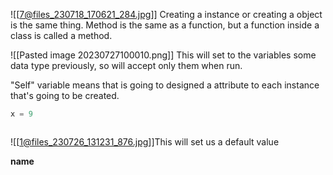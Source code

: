 ![[7@files_230718_170621_284.jpg]]
Creating a instance or creating a object is the same thing.
Method is the same as a function, but a function inside a class is called a method.

![[Pasted image 20230727100010.png]]
This will set to the variables some data type previously, so will accept only them when run.

"Self" variable means that is going to designed a attribute to each instance that's going to be created. 

```py
x = 9
```

```py 

```

![[1@files_230726_131231_876.jpg]]This will set us a default value

**name**
